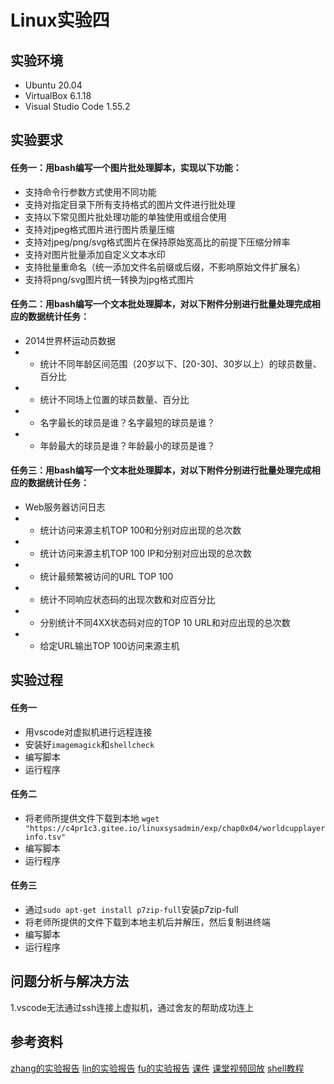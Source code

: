 # Linux实验四

## 实验环境
- Ubuntu 20.04
- VirtualBox 6.1.18
- Visual Studio Code 1.55.2 

## 实验要求
#### 任务一：用bash编写一个图片批处理脚本，实现以下功能：
- 支持命令行参数方式使用不同功能
- 支持对指定目录下所有支持格式的图片文件进行批处理
- 支持以下常见图片批处理功能的单独使用或组合使用
- 支持对jpeg格式图片进行图片质量压缩
- 支持对jpeg/png/svg格式图片在保持原始宽高比的前提下压缩分辨率
- 支持对图片批量添加自定义文本水印
- 支持批量重命名（统一添加文件名前缀或后缀，不影响原始文件扩展名）
- 支持将png/svg图片统一转换为jpg格式图片

#### 任务二：用bash编写一个文本批处理脚本，对以下附件分别进行批量处理完成相应的数据统计任务：
- 2014世界杯运动员数据
- -  统计不同年龄区间范围（20岁以下、[20-30]、30岁以上）的球员数量、百分比
- - 统计不同场上位置的球员数量、百分比
- - 名字最长的球员是谁？名字最短的球员是谁？
- - 年龄最大的球员是谁？年龄最小的球员是谁？

#### 任务三：用bash编写一个文本批处理脚本，对以下附件分别进行批量处理完成相应的数据统计任务：
- Web服务器访问日志
- - 统计访问来源主机TOP 100和分别对应出现的总次数
- - 统计访问来源主机TOP 100 IP和分别对应出现的总次数
- - 统计最频繁被访问的URL TOP 100
- - 统计不同响应状态码的出现次数和对应百分比
- - 分别统计不同4XX状态码对应的TOP 10 URL和对应出现的总次数
- - 给定URL输出TOP 100访问来源主机

## 实验过程
#### 任务一
- 用vscode对虚拟机进行远程连接
- 安装好`imagemagick`和`shellcheck`
- 编写脚本
- 运行程序
  
#### 任务二
- 将老师所提供文件下载到本地
`wget "https://c4pr1c3.gitee.io/linuxsysadmin/exp/chap0x04/worldcupplayerinfo.tsv"`
- 编写脚本
- 运行程序

#### 任务三
- 通过`sudo apt-get install p7zip-full`安装p7zip-full
- 将老师所提供的文件下载到本地主机后并解压，然后复制进终端
- 编写脚本
- 运行程序

## 问题分析与解决方法
1.vscode无法通过ssh连接上虚拟机，通过舍友的帮助成功连上

## 参考资料
[zhang的实验报告](https://github.com/CUCCS/2021-linux-public-Zhang1933/tree/a792dcb38301bf60d0dfdb5a189474bc06c4c621/ch0x04 )
[lin的实验报告](https://github.com/CUCCS/2021-linux-public-Lychee00/tree/59f2315af612524250237beb3769434244a9cddd/chap0x04 )
[fu的实验报告](https://github.com/CUCCS/2021-linux-public-NobugFuML/tree/1e36eaa5b83fb9ed6dd3a36d284c67cdbb19cbad )
[课件](https://c4pr1c3.gitee.io/linuxsysadmin/chap0x04.exp.md.html#/4 )
[课堂视频回放](https://www.bilibili.com/video/BV1Hb4y1R7FE?t=503&p=52 )
[shell教程](https://www.runoob.com/linux/linux-shell.html)